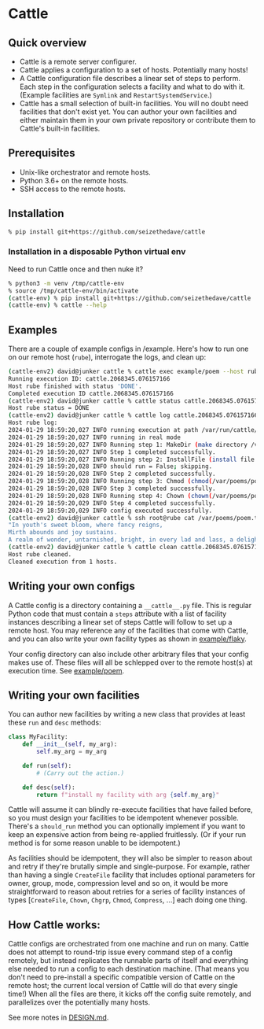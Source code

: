 # Cattle

## Quick overview

* Cattle is a remote server configurer.
* Cattle applies a configuration to a set of hosts. Potentially many hosts!
* A Cattle configuration file describes a linear set of steps to perform. Each step in the configuration
    selects a facility and what to do with it. (Example facilities are `Symlink` and `RestartSystemdService`.)
* Cattle has a small selection of built-in facilities. You will no doubt need facilities that don't exist yet. You can author your own facilities and either maintain them in your own private repository or contribute them to Cattle's built-in facilities.

## Prerequisites

* Unix-like orchestrator and remote hosts.
* Python 3.6+ on the remote hosts.
* SSH access to the remote hosts.

## Installation

``` bash
% pip install git+https://github.com/seizethedave/cattle
```

### Installation in a disposable Python virtual env

Need to run Cattle once and then nuke it?

``` bash
% python3 -m venv /tmp/cattle-env
% source /tmp/cattle-env/bin/activate
(cattle-env) % pip install git+https://github.com/seizethedave/cattle
(cattle-env) % cattle --help
```

## Examples

There are a couple of example configs in /example. Here's how to run one on our
remote host (`rube`), interrogate the logs, and clean up:

``` bash
(cattle-env2) david@junker cattle % cattle exec example/poem --host rube --username root
Running execution ID: cattle.2068345.076157166
Host rube finished with status 'DONE'.
Completed execution ID cattle.2068345.076157166
(cattle-env2) david@junker cattle % cattle status cattle.2068345.076157166 --host rube --username root
Host rube status = DONE
(cattle-env2) david@junker cattle % cattle log cattle.2068345.076157166 --host rube --username root
Host rube log:
2024-01-29 18:59:20,027 INFO running execution at path /var/run/cattle/cattle.2068345.076157166
2024-01-29 18:59:20,027 INFO running in real mode
2024-01-29 18:59:20,027 INFO Running step 1: MakeDir (make directory /var/poems)
2024-01-29 18:59:20,027 INFO Step 1 completed successfully.
2024-01-29 18:59:20,027 INFO Running step 2: InstallFile (install file /var/poems/poem.txt)
2024-01-29 18:59:20,028 INFO should run = False; skipping.
2024-01-29 18:59:20,028 INFO Step 2 completed successfully.
2024-01-29 18:59:20,028 INFO Running step 3: Chmod (chmod(/var/poems/poem.txt, 0o666))
2024-01-29 18:59:20,028 INFO Step 3 completed successfully.
2024-01-29 18:59:20,028 INFO Running step 4: Chown (chown(/var/poems/poem.txt user=root, group=None))
2024-01-29 18:59:20,029 INFO Step 4 completed successfully.
2024-01-29 18:59:20,029 INFO config executed successfully.
(cattle-env2) david@junker cattle % ssh root@rube cat /var/poems/poem.txt
"In youth's sweet bloom, where fancy reigns,
Mirth abounds and joy sustains.
A realm of wonder, untarnished, bright, in every lad and lass, a delight."
(cattle-env2) david@junker cattle % cattle clean cattle.2068345.076157166 --host rube --username root
Host rube cleaned.
Cleaned execution from 1 hosts.
```

## Writing your own configs

A Cattle config is a directory containing a `__cattle__.py` file. This is
regular Python code that must contain a `steps` attribute with a list of
facility instances describing a linear set of steps Cattle will follow to set up
a remote host. You may reference any of the facilities that come with Cattle,
and you can also write your own facility types as shown in [example/flaky](example/flaky).

Your config directory can also include other arbitrary files that your config
makes use of. These files will all be schlepped over to the remote host(s) at
execution time. See [example/poem](example/poem).

## Writing your own facilities

You can author new facilities by writing a new class that provides at least
these `run` and `desc` methods:

``` python
class MyFacility:
    def __init__(self, my_arg):
        self.my_arg = my_arg

    def run(self):
        # (Carry out the action.)

    def desc(self):
        return f"install my facility with arg {self.my_arg}"
```

Cattle will assume it can blindly re-execute facilities that have failed before,
so you must design your facilities to be idempotent whenever possible. There's a
`should_run` method you can optionally implement if you want to keep an
expensive action from being re-applied fruitlessly. (Or if your run method is
for some reason unable to be idempotent.)

As facilities should be idempotent, they will also be simpler to reason about
and retry if they're brutally simple and single-purpose. For example, rather
than having a single `CreateFile` facility that includes optional parameters for
owner, group, mode, compression level and so on, it would be more
straightforward to reason about retries for a series of facility instances of
types [`CreateFile`, `Chown`, `Chgrp`, `Chmod`, `Compress`, ...] each doing one
thing.

## How Cattle works:

Cattle configs are orchestrated from one machine and run on many. Cattle does
not attempt to round-trip issue every command step of a config remotely, but
instead replicates the runnable parts of itself and everything else needed to
run a config to each destination machine. (That means you don't need to
pre-install a specific compatible version of Cattle on the remote host; the
current local version of Cattle will do that every single time!) When all the
files are there, it kicks off the config suite remotely, and parallelizes over
the potentially many hosts.

See more notes in [DESIGN.md](DESIGN.md).
